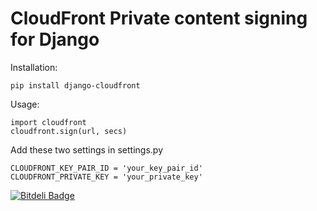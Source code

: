 CloudFront Private content signing for Django
=============================================

Installation:

    pip install django-cloudfront


Usage:

    import cloudfront
    cloudfront.sign(url, secs)


Add these two settings in settings.py

    CLOUDFRONT_KEY_PAIR_ID = 'your_key_pair_id'
    CLOUDFRONT_PRIVATE_KEY = 'your_private_key'


[![Bitdeli Badge](https://d2weczhvl823v0.cloudfront.net/StreetVoice/django-cloudfront/trend.png)](https://bitdeli.com/free "Bitdeli Badge")

